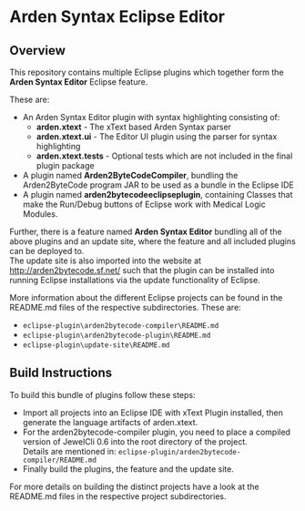Arden Syntax Eclipse Editor
===========================

Overview
--------

This repository contains multiple Eclipse plugins which 
together form the **Arden Syntax Editor** Eclipse feature.

These are:

* An Arden Syntax Editor plugin with syntax highlighting
  consisting of:
    * **arden.xtext** - The xText based Arden Syntax parser
    * **arden.xtext.ui** - The Editor UI plugin using the parser
      for syntax highlighting
    * **arden.xtext.tests** - Optional tests which are not
      included in the final plugin package
* A plugin named **Arden2ByteCodeCompiler**, bundling the 
  Arden2ByteCode program JAR to be used as a bundle in the 
  Eclipse IDE
* A plugin named **arden2bytecodeeclipseplugin**, containing
  Classes that make the Run/Debug buttons of Eclipse work
  with Medical Logic Modules.

Further, there is a feature named **Arden Syntax Editor**
bundling all of the above plugins and an update site, where
the feature and all included plugins can be deployed to.  
The update site is also imported into the website at 
http://arden2bytecode.sf.net/ such that the plugin can be
installed into running Eclipse installations via the
update functionality of Eclipse.

More information about the different Eclipse projects can be
found in the README.md files of the respective 
subdirectories. These are:

* `eclipse-plugin\arden2bytecode-compiler\README.md`
* `eclipse-plugin\arden2bytecode-plugin\README.md`
* `eclipse-plugin\update-site\README.md`


Build Instructions
------------------

To build this bundle of plugins follow these steps:

* Import all projects into an 
  Eclipse IDE with xText Plugin installed, then generate the 
  language artifacts of arden.xtext. 
* For the arden2bytecode-compiler plugin, you need to place a 
  compiled version of JewelCli 0.6 into the root directory of the 
  project.  
  Details are mentioned in:
  `eclipse-plugin/arden2bytecode-compiler/README.md`
* Finally build the plugins, the feature and the update site.

For more details on building the distinct projects have a look
at the README.md files in the respective project 
subdirectories.